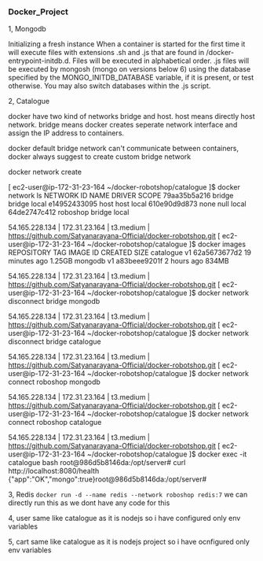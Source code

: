 ### Docker_Project

1, Mongodb

Initializing a fresh instance
When a container is started for the first time it will execute files with extensions .sh and .js that are found in /docker-entrypoint-initdb.d. Files will be executed in alphabetical order. .js files will be executed by mongosh (mongo on versions below 6) using the database specified by the MONGO_INITDB_DATABASE variable, if it is present, or test otherwise. You may also switch databases within the .js script.

2, Catalogue

docker have two kind of networks bridge and host. host means directly host network. bridge means docker creates seperate network interface and assign the IP address to containers.
 
docker default bridge network can't communicate between containers, docker always suggest to create custom bridge network


docker network create <name of network>

[ ec2-user@ip-172-31-23-164 ~/docker-robotshop/catalogue ]$ docker network ls
NETWORK ID     NAME       DRIVER    SCOPE
79aa35b5a216   bridge     bridge    local
e14952433095   host       host      local
610e90d9d873   none       null      local
64de2747c412   roboshop   bridge    local

54.165.228.134 | 172.31.23.164 | t3.medium | https://github.com/Satyanarayana-Official/docker-robotshop.git
[ ec2-user@ip-172-31-23-164 ~/docker-robotshop/catalogue ]$ docker images
REPOSITORY   TAG       IMAGE ID       CREATED          SIZE
catalogue    v1        62a5673677d2   19 minutes ago   1.25GB
mongodb      v1        a83beee9201f   2 hours ago      834MB

54.165.228.134 | 172.31.23.164 | t3.medium | https://github.com/Satyanarayana-Official/docker-robotshop.git
[ ec2-user@ip-172-31-23-164 ~/docker-robotshop/catalogue ]$ docker network disconnect bridge mongodb

54.165.228.134 | 172.31.23.164 | t3.medium | https://github.com/Satyanarayana-Official/docker-robotshop.git
[ ec2-user@ip-172-31-23-164 ~/docker-robotshop/catalogue ]$ docker network disconnect bridge catalogue

54.165.228.134 | 172.31.23.164 | t3.medium | https://github.com/Satyanarayana-Official/docker-robotshop.git
[ ec2-user@ip-172-31-23-164 ~/docker-robotshop/catalogue ]$ docker network connect roboshop mongodb

54.165.228.134 | 172.31.23.164 | t3.medium | https://github.com/Satyanarayana-Official/docker-robotshop.git
[ ec2-user@ip-172-31-23-164 ~/docker-robotshop/catalogue ]$ docker network connect roboshop catalogue

54.165.228.134 | 172.31.23.164 | t3.medium | https://github.com/Satyanarayana-Official/docker-robotshop.git
[ ec2-user@ip-172-31-23-164 ~/docker-robotshop/catalogue ]$ docker exec -it catalogue bash
root@986d5b8146da:/opt/server# curl http://localhost:8080/health
{"app":"OK","mongo":true}root@986d5b8146da:/opt/server#

3, Redis
    ``docker run -d --name redis --network roboshop redis:7``
    we can directly run this as we dont have any code for this

4, user
    same like catalogue as it is nodejs so i have configured only env variables

5, cart
    same like catalogue as it is nodejs project so i have ocnfigured only env variables

